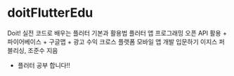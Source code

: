 # doitFlutterEdu
Doit! 실전 코드로 배우는 플러터 기본과 활용법
플러터 앱 프로그래밍 오픈 API 활용 + 파이어베이스 + 구글맵 + 광고 수익 크로스 플랫폼 모바일 앱 개발 입문하기 이지스 퍼블리싱, 조준수 지음

- 플러터 공부 합니다!!
